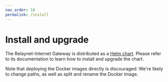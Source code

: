 ```yaml
---
nav_order: 10
permalink: /install
---
```

# Install and upgrade

The Relaynet-Internet Gateway is distributed as a [Helm chart](https://github.com/relaycorp/relaynet-internet-gateway-chart). Please refer to its documentation to learn how to install and upgrade the chart.

Note that deploying the Docker images directly is discouraged: We're likely to change paths, as well as split and rename the Docker image.
